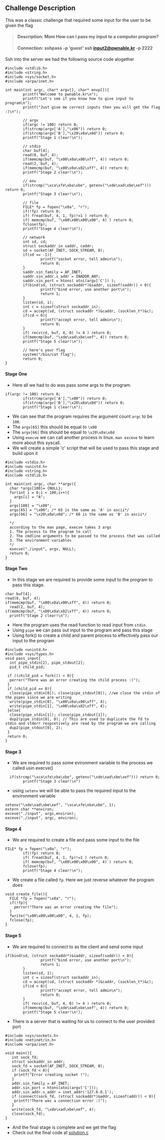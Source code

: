## Challenge Description 

This was a classic challenge that required some input for the user to be given the flag
> #### Description: Mom  How can I pass my input to a computer program?
>
> #### Connection: sshpass -p 'guest' ssh input2@pwnable.kr -p 2222 

Ssh into the server we had the following source code alogether

```
#include <stdlib.h>
#include <string.h>
#include <sys/socket.h>
#include <arpa/inet.h>

int main(int argc, char* argv[], char* envp[]){
        printf("Welcome to pwnable.kr\n");
        printf("Let's see if you know how to give input to program\n");
        printf("Just give me correct inputs then you will get the flag :)\n");

        // argv
        if(argc != 100) return 0;
        if(strcmp(argv['A'],"\x00")) return 0;
        if(strcmp(argv['B'],"\x20\x0a\x0d")) return 0;
        printf("Stage 1 clear!\n");

        // stdio
        char buf[4];
        read(0, buf, 4);
        if(memcmp(buf, "\x00\x0a\x00\xff", 4)) return 0;
        read(2, buf, 4);
        if(memcmp(buf, "\x00\x0a\x02\xff", 4)) return 0;
        printf("Stage 2 clear!\n");

        // env
        if(strcmp("\xca\xfe\xba\xbe", getenv("\xde\xad\xbe\xef"))) return 0;
        printf("Stage 3 clear!\n");

        // file
        FILE* fp = fopen("\x0a", "r");
        if(!fp) return 0;
        if( fread(buf, 4, 1, fp)!=1 ) return 0;
        if( memcmp(buf, "\x00\x00\x00\x00", 4) ) return 0;
        fclose(fp);
        printf("Stage 4 clear!\n");

        // network
        int sd, cd;
        struct sockaddr_in saddr, caddr;
        sd = socket(AF_INET, SOCK_STREAM, 0);
        if(sd == -1){
                printf("socket error, tell admin\n");
                return 0;
        }
        saddr.sin_family = AF_INET;
        saddr.sin_addr.s_addr = INADDR_ANY;
        saddr.sin_port = htons( atoi(argv['C']) );
        if(bind(sd, (struct sockaddr*)&saddr, sizeof(saddr)) < 0){
                printf("bind error, use another port\n");
                return 1;
        }
        listen(sd, 1);
        int c = sizeof(struct sockaddr_in);
        cd = accept(sd, (struct sockaddr *)&caddr, (socklen_t*)&c);
        if(cd < 0){
                printf("accept error, tell admin\n");
                return 0;
        }
        if( recv(cd, buf, 4, 0) != 4 ) return 0;
        if(memcmp(buf, "\xde\xad\xbe\xef", 4)) return 0;
        printf("Stage 5 clear!\n");

        // here's your flag
        system("/bin/cat flag");
        return 0;
}

```

#### Stage One 
- Here all we had to do was pass some args to the program.

```
if(argc != 100) return 0;
        if(strcmp(argv['A'],"\x00")) return 0;
        if(strcmp(argv['B'],"\x20\x0a\x0d")) return 0;
        printf("Stage 1 clear!\n");
```
- We can see that the program requires the argument count `argc` to be `100`.
- The `argv[65]` this should be equal to `\x00`
- The `argv[66]` this should be equal to `\x20\x0a\x0d`
- Using `execve` we can call another process in linux. `man exceve` to learn more about this syscall.
- We will create a simple 'c' script that will be used to pass this stage and build upon it

```
#include <stdio.h>
#include <unistd.h>
#include <string.h>
#include <stdlib.h>

int main(int argc, char **argv){
  char *args[100]= {NULL};
  for(int i = 0;i < 100;i++){
    args[i] = "A";
  }
  args[100] = "\x00";
  args[65] = "\x00"; /* 65 is the same as 'A' in ascii*/
  args[66] = "\x20\x0a\x0d"; /* 66 is the same as 'B' in ascii*/
 
  */ 
  according to the man page, execve takes 3 args
  1. The process to the program to call   
  2. The cmdline arguments to be passed to the process that was called
  3. The environment variables
  */
  execve("./input", argv, NULL);
  return 0;
}
```
#### Stage Two
- In this stage we are required to provide some input to the program to pass this stage.

```
char buf[4];
read(0, buf, 4);
if(memcmp(buf, "\x00\x0a\x00\xff", 4)) return 0;
  read(2, buf, 4);
if(memcmp(buf, "\x00\x0a\x02\xff", 4)) return 0;
  printf("Stage 2 clear!\n");
```
- Here the program uses the read function to read input from `stdin`.
- Using `pipe` we can pass out input to the program and pass this stage
- Using fork() to create a child and parent process to effectively pass our input to the program

```
#include <unistd.h> 
#include <sys/types.h> 
void pass_input{
  int pipe_stdin[2], pipe_stdout[2];
  pid_t child_pid;
  
 if ((child_pid = fork()) < 0){
  perror("There was an error creating the child process :(");
 }
 if (child_pid == 0){
  close(pipe_stdin[0]); close(pipe_stdout[0]); //we close the stdin of the pipes since we are writing
  write(pipe_stdin[0], "\x00\x0a\x00\xff", 4);
  write(pipe_stdin[1], "\x00\x0a\x02\xff", 4);
 }else{
  close(pipe_stdin[1]); close(pipe_stdout[1]);
  dup2(pipe_stdin[0], 0); // This are used to duplicate the fd to stdin and stderr respcetively are read by the program we are calling
  dup2(pipe_stdout[0], 2);
 }
 return 0;
}
```
#### Stage 3
- We are required to pass some evironment variable to the process we called usin execve()

```
  if(strcmp("\xca\xfe\xba\xbe", getenv("\xde\xad\xbe\xef"))) return 0;
        printf("Stage 3 clear!\n")
```
- using `setenv` we will be able to pass the required input to the environment variable

```
setenv("\xde\xad\xbe\xef", "\xca\xfe\xba\xbe", 1);
extern char **environ;
exceve("./input", args,environ);
exceve("./input", argc, environ);
```

#### Stage 4
- We are required to create a file and pass some input to the file 

```
FILE* fp = fopen("\x0a", "r");
        if(!fp) return 0;
        if( fread(buf, 4, 1, fp)!=1 ) return 0;
        if( memcmp(buf, "\x00\x00\x00\x00", 4) ) return 0;
        fclose(fp);
        printf("Stage 4 clear!\n");
```

- We create a file called `fp`. Here we just reverse whatever the program does

```
void create_file(){
  FILE *fp = fopen("\x0a", "r");
  if(!fp){
    perror("There was an error creating the file");
  }
  fwrite("\x00\x00\x00\x00", 4, 1, fp);
  fclose(fp);
}
```
#### Stage 5
- We are required to connect to as the client and send some input

```
if(bind(sd, (struct sockaddr*)&saddr, sizeof(saddr)) < 0){
                printf("bind error, use another port\n");
                return 1;
        }
        listen(sd, 1);
        int c = sizeof(struct sockaddr_in);
        cd = accept(sd, (struct sockaddr *)&caddr, (socklen_t*)&c);
        if(cd < 0){
                printf("accept error, tell admin\n");
                return 0;
        }
        if( recv(cd, buf, 4, 0) != 4 ) return 0;
        if(memcmp(buf, "\xde\xad\xbe\xef", 4)) return 0;
        printf("Stage 5 clear!\n");
```

- There is a server that is waiting for us to connect to the user provided port 

```
#include <sys/sockets.h>
#include <netinet/in.h>
#include <arpa/inet.h>

void main(){
   int sock_fd;
   struct sockaddr_in addr;
   sock_fd = socket(AF_INET, SOCK_STREAM, 0);
   if (sock_fd < 0){
    printf("Error creating socket !");
   }
   addr.sin_family = AF_INET;
   addr.sin_port = htons(atoi(argv['C']));
   addr.sin_addr.s_addr = inet_addr('127.0.0.1');
   if (connect(sock_fd, (struct sockaddr*)&addr, sizeof(addr)) < 0){
    printf("There was a connection error :(");
   }
   write(sock_fd, "\xde\xad\xbe\xef", 4);
   close(sock_fd);
}

```
- And the final stage is complete and we get the flag
- Check out the final code at [solution.c](solution.c)
